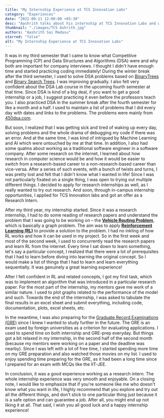 ```yaml
---
title: "My Internship Experience at TCS Innovation Labs"
category: "Experiences"
date: "2022-09-11 12:00:00 +05:30"
desc: "Aashrith talks about his internship at TCS Innovation Labs and working on the Vehicle Routing Problem using Reinforcement Learning"
thumbnail: "./images/TCS Ashrith.jpg"
authors: "Aashrith Sai Madasu"
starred: "false"
alt: "My Internship Experience at TCS Innovation Labs"
---
```


It was in my third semester that I came to know what Competitive Programming (CP) and Data Structures and Algorithms (DSA) were and why both are important for company interviews. I thought I didn't have enough time and started practicing coding immediately! During the winter break after the third semester, I used to solve DSA problems based on [Binary](https://en.wikipedia.org/wiki/Binary_tree)[Trees](https://en.wikipedia.org/wiki/Binary_tree) and [Binary Search Trees](https://en.wikipedia.org/wiki/Binary_search_tree). I was improving gradually. I also felt very confident about the DSA Lab course in the upcoming fourth semester at that time. Since DSA is kind of a big deal, if you want to get a good internship or a job, I suggest practicing it even before the professors teach you. I also practiced DSA in the summer break after the fourth semester for like a month and a half. I used to maintain a list of problems that I did every day with dates and links to the problems. The problems were mainly from [450dsa.com](https://450dsa.com/).

But soon, I realized that I was getting sick and tired of waking up every day, solving problems and the whole drama of debugging my code if there was an error. And at the same time, I was kind of intrigued by Machine Learning and AI which were untouched by me at that time. In addition, I also had some qualms about working as a traditional software engineer in a software company. After some research on the internet, I learned about how research in computer science would be and how it would be easier to switch from a research-based career to a non-research-based career than vice-versa. After a series of such events, with a bunch of twists and turns, I was pretty lost and felt that I didn't know what I wanted in life! Since I was not particularly fixated on a single thing, I was open to trying out multiple different things. I decided to apply for research internships as well, as I really wanted to try out research. And soon, through in-campus internship opportunities, I applied for TCS Innovation labs and got an offer as a Research Intern.

After my third year, my internship started. Since it was a research internship, I had to do some reading of research papers and understand the problem that I was going to be working on – the [**Vehicle Routing Problem**](https://en.wikipedia.org/wiki/Vehicle_routing_problem), which is basically a graph problem. The aim was to apply [**Reinforcement Learning (RL)**](https://en.wikipedia.org/wiki/Reinforcement_learning) to provide a solution to the problem. I had no inkling of how RL works and how it can be used in my project. So in the first week and most of the second week, I used to concurrently read the research papers and learn RL from the internet. Every time I sat down to learn something, let's say a particular concept, I realized that there were a lot of prerequisites that I had to learn before diving into learning the original concept. So I would make a list of things that I had to learn and learn everything sequentially. It was genuinely a great learning experience!

After I felt confident in RL and related concepts, I got my first task, which was to implement an algorithm that was introduced in a particular research paper. For the most part of the internship, my mentors gave me work of a similar nature. I used to plot graphs related to the performance of the model and such. Towards the end of the internship, I was asked to tabulate the final results in an excel sheet and submit everything, including code, documentation, plots, excel sheets, etc.

In the meantime, I was also preparing for the [Graduate Record Examinations (GRE)](https://en.wikipedia.org/wiki/Graduate_Record_Examinations) since I knew I wanted to study further in the future. The GRE is an exam used by foreign universities as a criterion for evaluating applications. I used to spend time on both internship and GRE-prep everyday. But things got a bit relaxed in my internship, in the second half of the second month (because my mentors were working on a paper and the deadline was nearby). Since I was left with a lot of free time, I started spending more time on my GRE preparation and also watched those movies on my list. I used to enjoy spending time preparing for the GRE, as it had been a long time since I prepared for an exam with MCQs like the IIT-JEE.

In conclusion, it was a good experience working as a research intern. The whole internship experience was very smooth and enjoyable. On a closing note, I would like to emphasize that if you're someone like me who doesn't know what you want in life, I highly recommend that you explore and try out all the different things, and don't stick to one particular thing just because it is a safe option and can guarantee a job. After all, you might end up not liking it at all. That said, I wish you all good luck and a happy internship experience!
